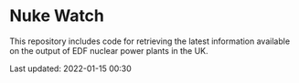 # Nuke Watch

This repository includes code for retrieving the latest information available on the output of EDF nuclear power plants in the UK.

Last updated: 2022-01-15 00:30